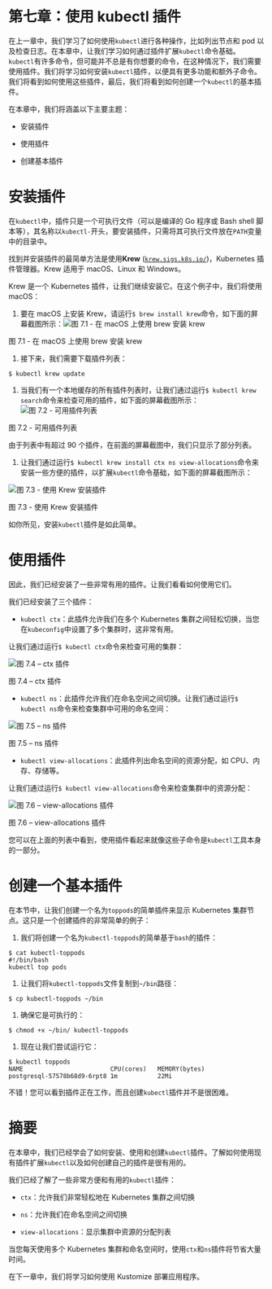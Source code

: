 # 第七章：使用 kubectl 插件

在上一章中，我们学习了如何使用`kubectl`进行各种操作，比如列出节点和 pod 以及检查日志。在本章中，让我们学习如何通过插件扩展`kubectl`命令基础。`kubectl`有许多命令，但可能并不总是有你想要的命令，在这种情况下，我们需要使用插件。我们将学习如何安装`kubectl`插件，以便具有更多功能和额外子命令。我们将看到如何使用这些插件，最后，我们将看到如何创建一个`kubectl`的基本插件。

在本章中，我们将涵盖以下主要主题：

+   安装插件

+   使用插件

+   创建基本插件

# 安装插件

在`kubectl`中，插件只是一个可执行文件（可以是编译的 Go 程序或 Bash shell 脚本等），其名称以`kubectl-`开头，要安装插件，只需将其可执行文件放在`PATH`变量中的目录中。

找到并安装插件的最简单方法是使用**Krew** ([`krew.sigs.k8s.io/`](https://krew.sigs.k8s.io/))，Kubernetes 插件管理器。Krew 适用于 macOS、Linux 和 Windows。

Krew 是一个 Kubernetes 插件，让我们继续安装它。在这个例子中，我们将使用 macOS：

1.  要在 macOS 上安装 Krew，请运行`$ brew install krew`命令，如下面的屏幕截图所示：![图 7.1 - 在 macOS 上使用 brew 安装 krew](img/B16411_07_001.jpg)

图 7.1 - 在 macOS 上使用 brew 安装 krew

1.  接下来，我们需要下载插件列表：

```
$ kubectl krew update
```

1.  当我们有一个本地缓存的所有插件列表时，让我们通过运行`$ kubectl krew search`命令来检查可用的插件，如下面的屏幕截图所示：![图 7.2 - 可用插件列表](img/B16411_07_002.jpg)

图 7.2 - 可用插件列表

由于列表中有超过 90 个插件，在前面的屏幕截图中，我们只显示了部分列表。

1.  让我们通过运行`$ kubectl krew install ctx ns view-allocations`命令来安装一些方便的插件，以扩展`kubectl`命令基础，如下面的屏幕截图所示：

![图 7.3 - 使用 Krew 安装插件](img/B16411_07_003.jpg)

图 7.3 - 使用 Krew 安装插件

如你所见，安装`kubectl`插件是如此简单。

# 使用插件

因此，我们已经安装了一些非常有用的插件。让我们看看如何使用它们。

我们已经安装了三个插件：

+   `kubectl ctx`：此插件允许我们在多个 Kubernetes 集群之间轻松切换，当您在`kubeconfig`中设置了多个集群时，这非常有用。

让我们通过运行`$ kubectl ctx`命令来检查可用的集群：

![图 7.4 – ctx 插件](img/B16411_07_004.jpg)

图 7.4 – ctx 插件

+   `kubectl ns`：此插件允许我们在命名空间之间切换。让我们通过运行`$ kubectl ns`命令来检查集群中可用的命名空间：

![图 7.5 – ns 插件](img/B16411_07_005.jpg)

图 7.5 – ns 插件

+   `kubectl view-allocations`：此插件列出命名空间的资源分配，如 CPU、内存、存储等。

让我们通过运行`$ kubectl view-allocations`命令来检查集群中的资源分配：

![图 7.6 – view-allocations 插件](img/B16411_07_006.jpg)

图 7.6 – view-allocations 插件

您可以在上面的列表中看到，使用插件看起来就像这些子命令是`kubectl`工具本身的一部分。

# 创建一个基本插件

在本节中，让我们创建一个名为`toppods`的简单插件来显示 Kubernetes 集群节点。这只是一个创建插件的非常简单的例子：

1.  我们将创建一个名为`kubectl-toppods`的简单基于`bash`的插件：

```
$ cat kubectl-toppods
#!/bin/bash
kubectl top pods
```

1.  让我们将`kubectl-toppods`文件复制到`~/bin`路径：

```
$ cp kubectl-toppods ~/bin
```

1.  确保它是可执行的：

```
$ chmod +x ~/bin/ kubectl-toppods
```

1.  现在让我们尝试运行它：

```
$ kubectl toppods
NAME                        CPU(cores)   MEMORY(bytes)
postgresql-57578b68d9-6rpt8 1m           22Mi
```

不错！您可以看到插件正在工作，而且创建`kubectl`插件并不是很困难。

# 摘要

在本章中，我们已经学会了如何安装、使用和创建`kubectl`插件。了解如何使用现有插件扩展`kubectl`以及如何创建自己的插件是很有用的。

我们已经了解了一些非常方便和有用的`kubectl`插件：

+   `ctx`：允许我们非常轻松地在 Kubernetes 集群之间切换

+   `ns`：允许我们在命名空间之间切换

+   `view-allocations`：显示集群中资源的分配列表

当您每天使用多个 Kubernetes 集群和命名空间时，使用`ctx`和`ns`插件将节省大量时间。

在下一章中，我们将学习如何使用 Kustomize 部署应用程序。
